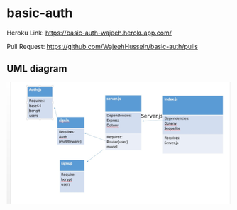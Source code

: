 # basic-auth

Heroku Link: https://basic-auth-wajeeh.herokuapp.com/

Pull Request: https://github.com/WajeehHussein/basic-auth/pulls


## UML diagram
![uml](./uml%206.jpg)


